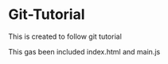# Git-Tutorial
This is created to follow git tutorial

This gas been included index.html and main.js
